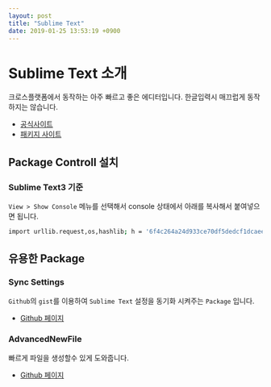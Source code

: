 ```yaml
---
layout: post
title: "Sublime Text"
date: 2019-01-25 13:53:19 +0900
---
```


# Sublime Text 소개

크로스플랫폼에서 동작하는 아주 빠르고 좋은 에디터입니다.
한글입력시 매끄럽게 동작하지는 않습니다.

- [공식사이트](https://www.sublimetext.com/)
- [패키지 사이트](https://packagecontrol.io/)

## Package Controll 설치

### Sublime Text3 기준

`View > Show Console` 메뉴를 선택해서 console 상태에서 아래를 복사해서 붙여넣으면 됩니다.

```sh
import urllib.request,os,hashlib; h = '6f4c264a24d933ce70df5dedcf1dcaee' + 'ebe013ee18cced0ef93d5f746d80ef60'; pf = 'Package Control.sublime-package'; ipp = sublime.installed_packages_path(); urllib.request.install_opener( urllib.request.build_opener( urllib.request.ProxyHandler()) ); by = urllib.request.urlopen( 'http://packagecontrol.io/' + pf.replace(' ', '%20')).read(); dh = hashlib.sha256(by).hexdigest(); print('Error validating download (got %s instead of %s), please try manual install' % (dh, h)) if dh != h else open(os.path.join( ipp, pf), 'wb' ).write(by)
```

## 유용한 Package

### Sync Settings

`Github`의 `gist`를 이용하여 `Sublime Text` 설정을 동기화 시켜주는 `Package` 입니다.

- [Github 페이지](https://github.com/mfuentesg/SyncSettings)

### AdvancedNewFile

빠르게 파일을 생성할수 있게 도와줍니다.

- [Github 페이지](https://github.com/skuroda/Sublime-AdvancedNewFile)